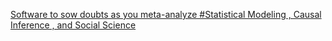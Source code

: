 [Software to sow doubts as you meta-analyze   #Statistical Modeling , Causal Inference , and Social Science](https://qi.tc/qi/111658)